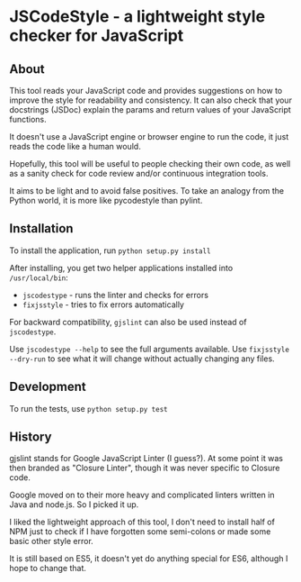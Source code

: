 # JSCodeStyle - a lightweight style checker for JavaScript

## About

This tool reads your JavaScript code and provides suggestions on how
to improve the style for readability and consistency. It can also
check that your docstrings (JSDoc) explain the params and return
values of your JavaScript functions.

It doesn't use a JavaScript engine or browser engine to run the code,
it just reads the code like a human would.

Hopefully, this tool will be useful to people checking their own code,
as well as a sanity check for code review and/or continuous
integration tools.

It aims to be light and to avoid false positives. To take an analogy
from the Python world, it is more like pycodestyle than pylint.

## Installation

To install the application, run `python setup.py install`

After installing, you get two helper applications installed into `/usr/local/bin`:

* `jscodestype` - runs the linter and checks for errors
* `fixjsstyle` - tries to fix errors automatically

For backward compatibility, `gjslint` can also be used instead of
`jscodestype`.

Use `jscodestype --help` to see the full arguments available. Use
`fixjsstyle --dry-run` to see what it will change without actually
changing any files.

## Development

To run the tests, use `python setup.py test`

## History

gjslint stands for Google JavaScript Linter (I guess?). At some point
it was then branded as "Closure Linter", though it was never specific
to Closure code.

Google moved on to their more heavy and complicated linters written in
Java and node.js. So I picked it up.

I liked the lightweight approach of this tool, I don't need to install
half of NPM just to check if I have forgotten some semi-colons or made
some basic other style error.

It is still based on ES5, it doesn't yet do anything special for ES6,
although I hope to change that.
